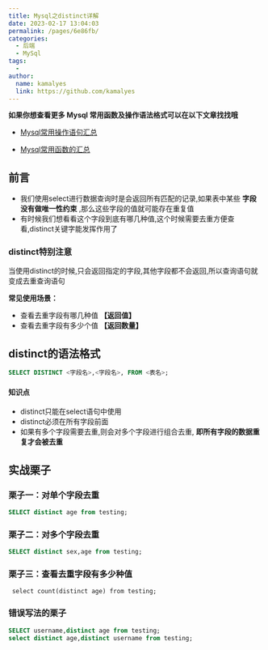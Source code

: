 ```yaml
---
title: Mysql之distinct详解
date: 2023-02-17 13:04:03
permalink: /pages/6e86fb/
categories:
  - 后端
  - MySql
tags:
  - 
author: 
  name: kamalyes
  link: https://github.com/kamalyes
---
```

**如果你想查看更多 Mysql 常用函数及操作语法格式可以在以下文章找找哦**

- [Mysql常用操作语句汇总](./59.Mysql常用操作语句汇总.md)

- [Mysql常用函数的汇总](./01.Mysql常用函数汇总.md)

**前言**
------

*   我们使用select进行数据查询时是会返回所有匹配的记录,如果表中某些 **字段没有做唯一性约束** ,那么这些字段的值就可能存在重复值
*   有时候我们想看看这个字段到底有哪几种值,这个时候需要去重方便查看,distinct关键字能发挥作用了

### distinct特别注意

当使用distinct的时候,只会返回指定的字段,其他字段都不会返回,所以查询语句就变成去重查询语句

**常见使用场景：**

*   查看去重字段有哪几种值 **【返回值】**
*   查看去重字段有多少个值 **【返回数量】**

distinct的语法格式
-------------

```sql
SELECT DISTINCT <字段名>,<字段名>, FROM <表名>;
```

#### 知识点

*   distinct只能在select语句中使用
*   distinct必须在所有字段前面
*   如果有多个字段需要去重,则会对多个字段进行组合去重, **即所有字段的数据重复才会被去重**

实战栗子
----

### 栗子一：对单个字段去重

```sql
SELECT distinct age from testing;
```

### 栗子二：对多个字段去重

```sql
SELECT distinct sex,age from testing;
```

### 栗子三：查看去重字段有多少种值

```
 select count(distinct age) from testing; 
```

### 错误写法的栗子

```sql
SELECT username,distinct age from testing;
select distinct age,distinct username from testing;
```
